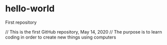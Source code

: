 # hello-world
First repository

// This is the first GitHub repository, May 14, 2020
// The purpose is to learn coding in order to create new things using computers
